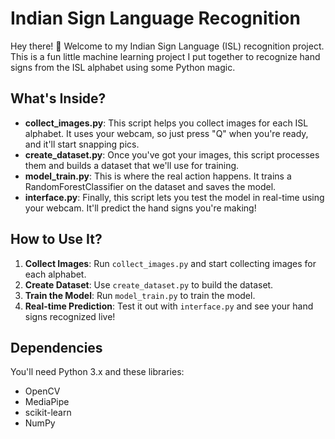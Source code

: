 # Indian Sign Language Recognition

Hey there! 👋 Welcome to my Indian Sign Language (ISL) recognition project. This is a fun little machine learning project I put together to recognize hand signs from the ISL alphabet using some Python magic.

## What's Inside?

- **collect_images.py**: This script helps you collect images for each ISL alphabet. It uses your webcam, so just press "Q" when you're ready, and it'll start snapping pics.
- **create_dataset.py**: Once you've got your images, this script processes them and builds a dataset that we'll use for training.
- **model_train.py**: This is where the real action happens. It trains a RandomForestClassifier on the dataset and saves the model.
- **interface.py**: Finally, this script lets you test the model in real-time using your webcam. It'll predict the hand signs you're making!

## How to Use It?

1. **Collect Images**: Run `collect_images.py` and start collecting images for each alphabet.
2. **Create Dataset**: Use `create_dataset.py` to build the dataset.
3. **Train the Model**: Run `model_train.py` to train the model.
4. **Real-time Prediction**: Test it out with `interface.py` and see your hand signs recognized live!

## Dependencies

You'll need Python 3.x and these libraries:
- OpenCV
- MediaPipe
- scikit-learn
- NumPy

